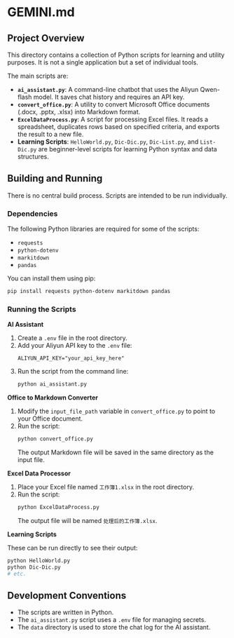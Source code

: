 # GEMINI.md

## Project Overview

This directory contains a collection of Python scripts for learning and utility purposes. It is not a single application but a set of individual tools.

The main scripts are:

*   **`ai_assistant.py`**: A command-line chatbot that uses the Aliyun Qwen-flash model. It saves chat history and requires an API key.
*   **`convert_office.py`**: A utility to convert Microsoft Office documents (.docx, .pptx, .xlsx) into Markdown format.
*   **`ExcelDataProcess.py`**: A script for processing Excel files. It reads a spreadsheet, duplicates rows based on specified criteria, and exports the result to a new file.
*   **Learning Scripts**: `HelloWorld.py`, `Dic-Dic.py`, `Dic-List.py`, and `List-Dic.py` are beginner-level scripts for learning Python syntax and data structures.

## Building and Running

There is no central build process. Scripts are intended to be run individually.

### Dependencies

The following Python libraries are required for some of the scripts:

*   `requests`
*   `python-dotenv`
*   `markitdown`
*   `pandas`

You can install them using pip:

```bash
pip install requests python-dotenv markitdown pandas
```

### Running the Scripts

**AI Assistant**

1.  Create a `.env` file in the root directory.
2.  Add your Aliyun API key to the `.env` file:
    ```
    ALIYUN_API_KEY="your_api_key_here"
    ```
3.  Run the script from the command line:
    ```bash
    python ai_assistant.py
    ```

**Office to Markdown Converter**

1.  Modify the `input_file_path` variable in `convert_office.py` to point to your Office document.
2.  Run the script:
    ```bash
    python convert_office.py
    ```
    The output Markdown file will be saved in the same directory as the input file.

**Excel Data Processor**

1.  Place your Excel file named `工作簿1.xlsx` in the root directory.
2.  Run the script:
    ```bash
    python ExcelDataProcess.py
    ```
    The output file will be named `处理后的工作簿.xlsx`.

**Learning Scripts**

These can be run directly to see their output:

```bash
python HelloWorld.py
python Dic-Dic.py
# etc.
```

## Development Conventions

*   The scripts are written in Python.
*   The `ai_assistant.py` script uses a `.env` file for managing secrets.
*   The `data` directory is used to store the chat log for the AI assistant.
